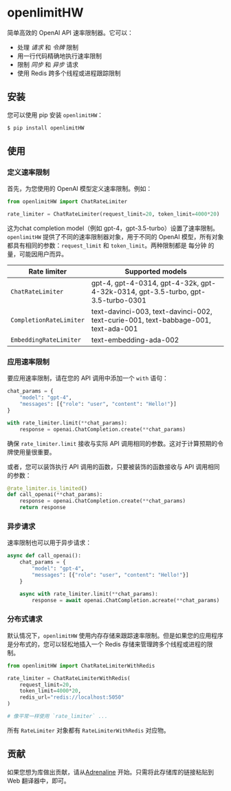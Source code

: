 # openlimitHW

简单高效的 OpenAI API 速率限制器。它可以：

- 处理 _请求_ 和 _令牌_ 限制
- 用一行代码精确地执行速率限制
- 限制 _同步_ 和 _异步_ 请求
- 使用 Redis 跨多个线程或进程跟踪限制

## 安装

您可以使用 pip 安装 `openlimitHW`：

```bash
$ pip install openlimitHW
```

## 使用

### 定义速率限制

首先，为您使用的 OpenAI 模型定义速率限制。例如：

```python
from openlimitHW import ChatRateLimiter

rate_limiter = ChatRateLimiter(request_limit=20, token_limit=4000*20)
```
这为chat completion model（例如 gpt-4，gpt-3.5-turbo）设置了速率限制。`openlimitHW` 提供了不同的速率限制器对象，用于不同的 OpenAI 模型，所有对象都具有相同的参数：`request_limit` 和 `token_limit`。两种限制都是 每分钟 的量，可能因用户而异。

| Rate limiter | Supported models |
| --- | --- |
| `ChatRateLimiter` | gpt-4, gpt-4-0314, gpt-4-32k, gpt-4-32k-0314, gpt-3.5-turbo, gpt-3.5-turbo-0301 |
| `CompletionRateLimiter` | text-davinci-003, text-davinci-002, text-curie-001, text-babbage-001, text-ada-001 |
| `EmbeddingRateLimiter` | text-embedding-ada-002 |

### 应用速率限制

要应用速率限制，请在您的 API 调用中添加一个 `with` 语句：

```python
chat_params = { 
    "model": "gpt-4", 
    "messages": [{"role": "user", "content": "Hello!"}]
}

with rate_limiter.limit(**chat_params):
    response = openai.ChatCompletion.create(**chat_params)
```

确保 `rate_limiter.limit` 接收与实际 API 调用相同的参数。这对于计算预期的令牌使用量很重要。

或者，您可以装饰执行 API 调用的函数，只要被装饰的函数接收与 API 调用相同的参数：

```python
@rate_limiter.is_limited()
def call_openai(**chat_params):
    response = openai.ChatCompletion.create(**chat_params)
    return response
```

### 异步请求

速率限制也可以用于异步请求：

```python
async def call_openai():
    chat_params = { 
        "model": "gpt-4", 
        "messages": [{"role": "user", "content": "Hello!"}]
    }

    async with rate_limiter.limit(**chat_params):
        response = await openai.ChatCompletion.acreate(**chat_params)
```

### 分布式请求

默认情况下，`openlimitHW` 使用内存存储来跟踪速率限制。但是如果您的应用程序是分布式的，您可以轻松地插入一个 Redis 存储来管理跨多个线程或进程的限制。

```python
from openlimitHW import ChatRateLimiterWithRedis

rate_limiter = ChatRateLimiterWithRedis(
    request_limit=20,
    token_limit=4000*20,
    redis_url="redis://localhost:5050"
)

# 像平常一样使用 `rate_limiter` ...
```
所有 `RateLimiter` 对象都有 `RateLimiterWithRedis` 对应物。

## 贡献
如果您想为库做出贡献，请从[Adrenaline](https://useadrenaline.com/) 开始。只需将此存储库的链接粘贴到 Web 翻译器中，即可。